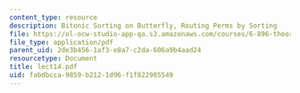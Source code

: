 ```yaml
---
content_type: resource
description: Bitonic Sorting on Butterfly, Routing Perms by Sorting
file: https://ol-ocw-studio-app-qa.s3.amazonaws.com/courses/6-896-theory-of-parallel-hardware-sma-5511-spring-2004/fabdbcca9859b2121d96f1f822985549_lect14.pdf
file_type: application/pdf
parent_uid: 2de3b456-1af3-e8a7-c2da-606a9b4aad24
resourcetype: Document
title: lect14.pdf
uid: fabdbcca-9859-b212-1d96-f1f822985549
---
```

